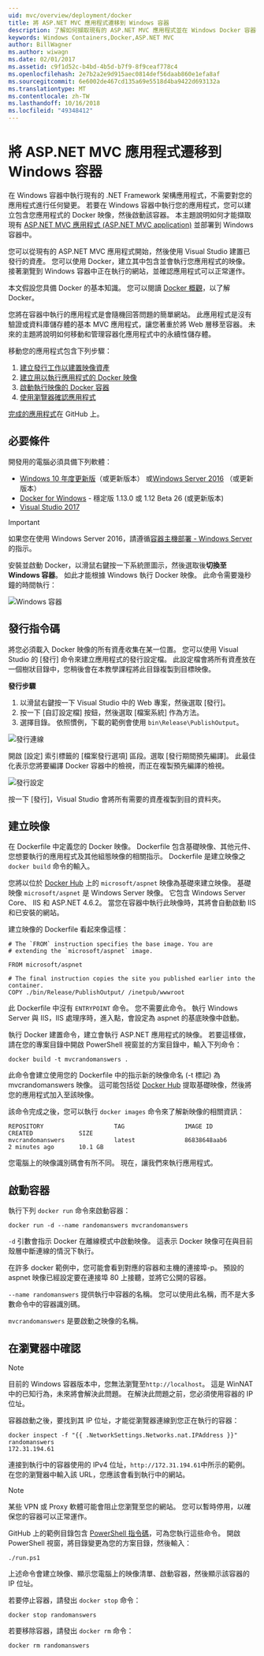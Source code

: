 ```yaml
---
uid: mvc/overview/deployment/docker
title: 將 ASP.NET MVC 應用程式遷移到 Windows 容器
description: 了解如何擷取現有的 ASP.NET MVC 應用程式並在 Windows Docker 容器中執行
keywords: Windows Containers,Docker,ASP.NET MVC
author: BillWagner
ms.author: wiwagn
ms.date: 02/01/2017
ms.assetid: c9f1d52c-b4bd-4b5d-b7f9-8f9ceaf778c4
ms.openlocfilehash: 2e7b2a2e9d915aec0814def56daab860e1efa8af
ms.sourcegitcommit: 6e6002de467cd135a69e5518d4ba9422d693132a
ms.translationtype: MT
ms.contentlocale: zh-TW
ms.lasthandoff: 10/16/2018
ms.locfileid: "49348412"
---
```

# <a name="migrating-aspnet-mvc-applications-to-windows-containers"></a>將 ASP.NET MVC 應用程式遷移到 Windows 容器

在 Windows 容器中執行現有的 .NET Framework 架構應用程式，不需要對您的應用程式進行任何變更。 若要在 Windows 容器中執行您的應用程式，您可以建立包含您應用程式的 Docker 映像，然後啟動該容器。 本主題說明如何才能擷取現有 [ASP.NET MVC 應用程式 (ASP.NET MVC application)](http://www.asp.net/mvc) 並部署到 Windows 容器中。

您可以從現有的 ASP.NET MVC 應用程式開始，然後使用 Visual Studio 建置已發行的資產。 您可以使用 Docker，建立其中包含並會執行您應用程式的映像。 接著瀏覽到 Windows 容器中正在執行的網站，並確認應用程式可以正常運作。

本文假設您具備 Docker 的基本知識。 您可以閱讀 [Docker 概觀](https://docs.docker.com/engine/understanding-docker/)，以了解 Docker。

您將在容器中執行的應用程式是會隨機回答問題的簡單網站。 此應用程式是沒有驗證或資料庫儲存體的基本 MVC 應用程式，讓您著重於將 Web 層移至容器。 未來的主題將說明如何移動和管理容器化應用程式中的永續性儲存體。

移動您的應用程式包含下列步驟：

1. [建立發行工作以建置映像資產](#publish-script)
1. [建立用以執行應用程式的 Docker 映像](#build-the-image)
1. [啟動執行映像的 Docker 容器](#start-a-container)
1. [使用瀏覽器確認應用程式](#verify-in-the-browser)

[完成的應用程式](https://github.com/dotnet/samples/tree/master/framework/docker/MVCRandomAnswerGenerator)在 GitHub 上。

## <a name="prerequisites"></a>必要條件

開發用的電腦必須具備下列軟體：

- [Windows 10 年度更新版](https://www.microsoft.com/software-download/windows10/)（或更新版本） 或[Windows Server 2016](https://www.microsoft.com/cloud-platform/windows-server) （或更新版本）
- [Docker for Windows](https://docs.docker.com/docker-for-windows/) - 穩定版 1.13.0 或 1.12 Beta 26 (或更新版本)
- [Visual Studio 2017](https://visualstudio.microsoft.com/downloads/?utm_medium=microsoft&utm_source=docs.microsoft.com&utm_campaign=button+cta&utm_content=download+vs2017)

> [!IMPORTANT]
> 如果您在使用 Windows Server 2016，請遵循[容器主機部署 - Windows Server](https://msdn.microsoft.com/virtualization/windowscontainers/deployment/deployment) 的指示。

安裝並啟動 Docker，以滑鼠右鍵按一下系統匣圖示，然後選取後**切換至 Windows 容器**。 如此才能根據 Windows 執行 Docker 映像。 此命令需要幾秒鐘的時間執行：

![Windows 容器][windows-container]

## <a name="publish-script"></a>發行指令碼

將您必須載入 Docker 映像的所有資產收集在某一位置。 您可以使用 Visual Studio 的 [發行] 命令來建立應用程式的發行設定檔。 此設定檔會將所有資產放在一個樹狀目錄中，您稍後會在本教學課程將此目錄複製到目標映像。

**發行步驟**

1. 以滑鼠右鍵按一下 Visual Studio 中的 Web 專案，然後選取 [發行]。
1. 按一下 [自訂設定檔] 按鈕，然後選取 [檔案系統] 作為方法。
1. 選擇目錄。 依照慣例，下載的範例會使用 `bin\Release\PublishOutput`。

![發行連線][publish-connection]

開啟 [設定] 索引標籤的 [檔案發行選項] 區段。選取 [發行期間預先編譯]。 此最佳化表示您將要編譯 Docker 容器中的檢視，而正在複製預先編譯的檢視。

![發行設定][publish-settings]

按一下 [發行]，Visual Studio 會將所有需要的資產複製到目的資料夾。

## <a name="build-the-image"></a>建立映像

在 Dockerfile 中定義您的 Docker 映像。 Dockerfile 包含基礎映像、其他元件、您想要執行的應用程式及其他組態映像的相關指示。  Dockerfile 是建立映像之 `docker build` 命令的輸入。

您將以位於 [Docker Hub](https://hub.docker.com/r/microsoft/aspnet/) 上的 `microsoft/aspnet` 映像為基礎來建立映像。
基礎映像 `microsoft/aspnet` 是 Windows Server 映像。 它包含 Windows Server Core、 IIS 和 ASP.NET 4.6.2。 當您在容器中執行此映像時，其將會自動啟動 IIS 和已安裝的網站。

建立映像的 Dockerfile 看起來像這樣：

```console
# The `FROM` instruction specifies the base image. You are
# extending the `microsoft/aspnet` image.

FROM microsoft/aspnet

# The final instruction copies the site you published earlier into the container.
COPY ./bin/Release/PublishOutput/ /inetpub/wwwroot
```

此 Dockerfile 中沒有 `ENTRYPOINT` 命令。 您不需要此命令。 執行 Windows Server 與 IIS，IIS 處理序時，進入點，會設定為 aspnet 的基底映像中啟動。

執行 Docker 建置命令，建立會執行 ASP.NET 應用程式的映像。 若要這樣做，請在您的專案目錄中開啟 PowerShell 視窗並的方案目錄中，輸入下列命令：

```console
docker build -t mvcrandomanswers .
```

此命令會建立使用您的 Dockerfile 中的指示新的映像命名 (-t 標記) 為 mvcrandomanswers 映像。 這可能包括從 [Docker Hub](http://hub.docker.com) 提取基礎映像，然後將您的應用程式加入至該映像。

該命令完成之後，您可以執行 `docker images` 命令來了解新映像的相關資訊：

```console
REPOSITORY                    TAG                 IMAGE ID            CREATED             SIZE
mvcrandomanswers              latest              86838648aab6        2 minutes ago       10.1 GB
```

您電腦上的映像識別碼會有所不同。 現在，讓我們來執行應用程式。

## <a name="start-a-container"></a>啟動容器

執行下列 `docker run` 命令來啟動容器：

```console
docker run -d --name randomanswers mvcrandomanswers
```

`-d` 引數會指示 Docker 在離線模式中啟動映像。 這表示 Docker 映像可在與目前殼層中斷連線的情況下執行。

在許多 docker 範例中，您可能會看到對應的容器和主機的連接埠-p。 預設的 aspnet 映像已經設定要在連接埠 80 上接聽，並將它公開的容器。

`--name randomanswers` 提供執行中容器的名稱。 您可以使用此名稱，而不是大多數命令中的容器識別碼。

`mvcrandomanswers` 是要啟動之映像的名稱。

## <a name="verify-in-the-browser"></a>在瀏覽器中確認

> [!NOTE]
> 目前的 Windows 容器版本中，您無法瀏覽至`http://localhost`。
> 這是 WinNAT 中的已知行為，未來將會解決此問題。 在解決此問題之前，您必須使用容器的 IP 位址。

容器啟動之後，要找到其 IP 位址，才能從瀏覽器連線到您正在執行的容器：

```console
docker inspect -f "{{ .NetworkSettings.Networks.nat.IPAddress }}" randomanswers
172.31.194.61
```

連接到執行中的容器使用的 IPv4 位址，`http://172.31.194.61`中所示的範例。 在您的瀏覽器中輸入該 URL，您應該會看到執行中的網站。

> [!NOTE]
> 某些 VPN 或 Proxy 軟體可能會阻止您瀏覽至您的網站。
> 您可以暫時停用，以確保您的容器可以正常運作。

GitHub 上的範例目錄包含 [PowerShell 指令碼](https://github.com/dotnet/docs/tree/master/samples/framework/docker/MVCRandomAnswerGenerator/run.ps1)，可為您執行這些命令。 開啟 PowerShell 視窗，將目錄變更為您的方案目錄，然後輸入：

```console
./run.ps1
```

上述命令會建立映像、顯示您電腦上的映像清單、啟動容器，然後顯示該容器的 IP 位址。

若要停止容器，請發出 `docker
stop` 命令：

```console
docker stop randomanswers
```

若要移除容器，請發出 `docker rm` 命令：

```console
docker rm randomanswers
```

[windows-container]: media/aspnetmvc/SwitchContainer.png "切換至 Windows 容器"
[publish-connection]: media/aspnetmvc/PublishConnection.png "發行至檔案系統"
[publish-settings]: media/aspnetmvc/PublishSettings.png "發行設定"
